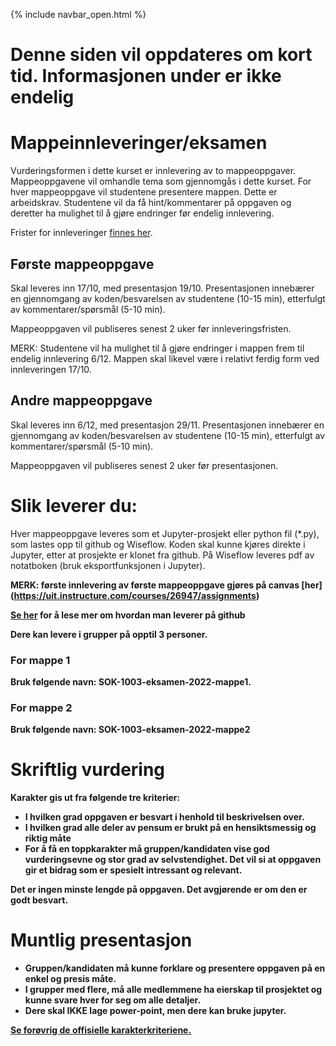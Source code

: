 {% include navbar_open.html %}
# Denne siden vil oppdateres om kort tid. Informasjonen under er ikke endelig

# Mappeinnleveringer/eksamen
Vurderingsformen i dette kurset er innlevering av to mappeoppgaver. Mappeoppgavene vil omhandle tema som gjennomgås i dette kurset. For hver mappeoppgave vil studentene presentere mappen. Dette er arbeidskrav. Studentene vil da få hint/kommentarer på oppgaven og deretter ha mulighet til å gjøre endringer før endelig innlevering. 

Frister for innleveringer [finnes her](https://uit-sok-1003-h22.github.io/frister.html).

## Første mappeoppgave 
Skal leveres inn 17/10, med presentasjon 19/10. Presentasjonen innebærer en gjennomgang av koden/besvarelsen av studentene (10-15 min), etterfulgt av kommentarer/spørsmål (5-10 min).   

Mappeoppgaven vil publiseres senest 2 uker før innleveringsfristen.

MERK: Studentene vil ha mulighet til å gjøre endringer i mappen frem til endelig innlevering 6/12. Mappen skal likevel være i relativt ferdig form ved innleveringen 17/10. 

## Andre mappeoppgave 
Skal leveres inn 6/12, med presentasjon 29/11. Presentasjonen innebærer en gjennomgang av koden/besvarelsen av studentene (10-15 min), etterfulgt av kommentarer/spørsmål (5-10 min).   

Mappeoppgaven vil publiseres senest 2 uker før presentasjonen.


# Slik leverer du:
Hver mappeoppgave leveres som et Jupyter-prosjekt eller python fil (\*.py), som lastes opp til github og Wiseflow. Koden skal kunne kjøres direkte i Jupyter, etter at prosjekte er klonet fra github. På Wiseflow leveres pdf av notatboken (bruk eksportfunksjonen i Jupyter). 

<b> MERK: første innlevering av første mappeoppgave gjøres på canvas [her] (https://uit.instructure.com/courses/26947/assignments)

[Se her](https://github.com/uit-sok-1003-h22/uit-sok-1003-h22.github.io/blob/main/github.md) for å lese mer om hvordan man leverer på github

Dere kan levere i grupper på opptil 3 personer.

### For mappe 1
Bruk følgende navn: SOK-1003-eksamen-2022-mappe1. 

### For mappe 2
Bruk følgende navn: SOK-1003-eksamen-2022-mappe2

# Skriftlig vurdering
Karakter gis ut fra følgende tre kriterier: 
* I hvilken grad oppgaven er besvart i henhold til beskrivelsen over. 
* I hvilken grad alle deler av pensum er brukt på en hensiktsmessig og riktig måte 
* For å få en toppkarakter må gruppen/kandidaten vise god vurderingsevne og stor grad av selvstendighet. Det vil si at oppgaven gir et bidrag som er spesielt intressant og relevant. 

Det er ingen minste lengde på oppgaven. Det avgjørende er om den er godt besvart. 

# Muntlig presentasjon
* Gruppen/kandidaten må kunne forklare og presentere oppgaven på en enkel og presis måte. 
* I grupper med flere, må alle medlemmene ha eierskap til prosjektet og kunne svare hver for seg om alle detaljer. 
* Dere skal IKKE lage power-point, men dere kan bruke jupyter. 


[Se forøvrig de offisielle karakterkriteriene.](https://www.uhr.no/_f/p1/i47fd1bbe-ab38-4e5f-bdf2-58bcf015a5ef/vurderingskriterier_bacheloroppgaven_060814_korrigert.pdf) 
